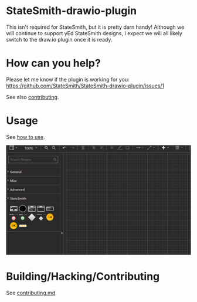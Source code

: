 # StateSmith-drawio-plugin
This isn't required for StateSmith, but it is pretty darn handy! Although we will continue to support yEd StateSmith designs, I expect we will all likely switch to the draw.io plugin once it is ready.

# How can you help?

Please let me know if the plugin is working for you: https://github.com/StateSmith/StateSmith-drawio-plugin/issues/1

See also [contributing](https://github.com/StateSmith/StateSmith-drawio-plugin/wiki/Contributing).

# Usage

See [how to use](./docs/how-to-use.md).

![](./docs/images/drag-shapes-from-sidebar.gif)

# Building/Hacking/Contributing
See [contributing.md](./CONTRIBUTING.md).


